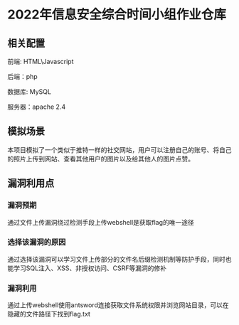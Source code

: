 # 2022年信息安全综合时间小组作业仓库

## 相关配置

前端: HTML\Javascript

后端：php

数据库: MySQL

服务器：apache 2.4

## 模拟场景

本项目模拟了一个类似于推特一样的社交网站，用户可以注册自己的账号、将自己的照片上传到网站、查看其他用户的图片以及给其他人的图片点赞。

## 漏洞利用点

 ### 漏洞预期

 通过文件上传漏洞绕过检测手段上传webshell是获取flag的唯一途径

 ### 选择该漏洞的原因

 通过选择该漏洞可以学习文件上传部分的文件名后缀检测机制等防护手段，同时也能学习SQL注入、XSS、非授权访问、CSRF等漏洞的修补

 ### 漏洞利用

 通过上传webshell使用antsword连接获取文件系统权限并浏览网站目录，可以在隐藏的文件路径下找到flag.txt

 